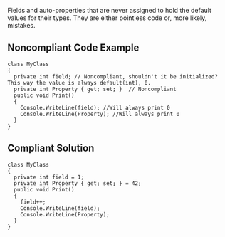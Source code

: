 
Fields and auto-properties that are never assigned to hold the default values for their types. They are either pointless code or, more likely,<br>mistakes.

## Noncompliant Code Example


    class MyClass
    {
      private int field; // Noncompliant, shouldn't it be initialized? This way the value is always default(int), 0.
      private int Property { get; set; }  // Noncompliant
      public void Print()
      {
        Console.WriteLine(field); //Will always print 0
        Console.WriteLine(Property); //Will always print 0
      }
    }


## Compliant Solution


    class MyClass
    {
      private int field = 1;
      private int Property { get; set; } = 42;
      public void Print()
      {
        field++;
        Console.WriteLine(field);
        Console.WriteLine(Property);
      }
    }

